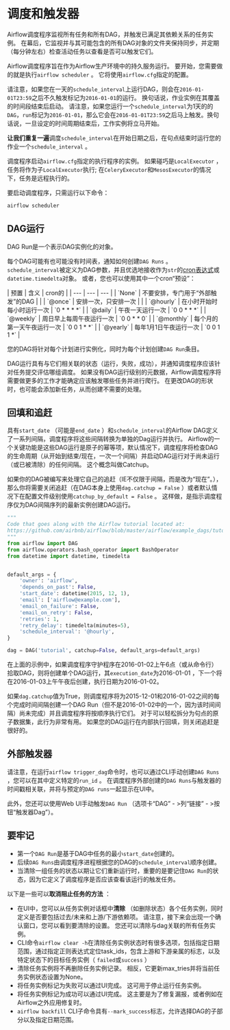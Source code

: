 # 调度和触发器

Airflow调度程序监视所有任务和所有DAG，并触发已满足其依赖关系的任务实例。 在幕后，它监视并与其可能包含的所有DAG对象的文件夹保持同步，并定期（每分钟左右）检查活动任务以查看是否可以触发它们。

Airflow调度程序旨在作为Airflow生产环境中的持久服务运行。 要开始，您需要做的就是执行`airflow scheduler` 。 它将使用`airflow.cfg`指定的配置。

请注意，如果您在一天的`schedule_interval`上运行DAG，则会在`2016-01-01T23:59`之后不久触发标记为`2016-01-01`的运行。 换句话说，作业实例在其覆盖的时间段结束后启动。
请注意，如果您运行一个`schedule_interval`为1天的的`DAG`，`run`标记为`2016-01-01`，那么它会在`2016-01-01T23:59`之后马上触发。换句话说，一旦设定的时间周期结束后，工作实例将立马开始。

**让我们重复一遍**调度`schedule_interval`在开始日期之后，在句点结束时运行您的作业一个`schedule_interval` 。

调度程序启动`airflow.cfg`指定的执行程序的实例。 如果碰巧是`LocalExecutor` ，任务将作为子`LocalExecutor`执行; 在`CeleryExecutor`和`MesosExecutor`的情况下，任务是远程执行的。

要启动调度程序，只需运行以下命令：

```py
airflow scheduler
```

## DAG运行

DAG Run是一个表示DAG实例化的对象。

每个DAG可能有也可能没有时间表，通知如何创建`DAG Runs` 。 `schedule_interval`被定义为DAG参数，并且优选地接收作为`str`的[cron表达式](https://en.wikipedia.org/wiki/Cron)或`datetime.timedelta`对象。 或者，您也可以使用其中一个cron“预设”：

<colgroup><col width="15%"><col width="69%"><col width="16%"></colgroup>
| 预置 | 含义 | cron的 |
| --- | --- | --- |
| `None` | 不要安排，专门用于“外部触发”的DAG |  |
| `@once` | 安排一次，只安排一次 |  |
| `@hourly` | 在小时开始时每小时运行一次 | `0 * * * *` |
| `@daily` | 午夜一天运行一次 | `0 0 * * *` |
| `@weekly` | 周日早上每周午夜运行一次 | `0 0 * * 0` |
| `@monthly` | 每个月的第一天午夜运行一次 | `0 0 1 * *` |
| `@yearly` | 每年1月1日午夜运行一次 | `0 0 1 1 *` |

您的DAG将针对每个计划进行实例化，同时为每个计划创建`DAG Run`条目。

DAG运行具有与它们相关联的状态（运行，失败，成功），并通知调度程序应该针对任务提交评估哪组调度。 如果没有DAG运行级别的元数据，Airflow调度程序将需要做更多的工作才能确定应该触发哪些任务并进行爬行。 在更改DAG的形状时，也可能会添加新任务，从而创建不需要的处理。

## 回填和追赶

具有`start_date` （可能是`end_date` ）和`schedule_interval`的Airflow DAG定义了一系列间隔，调度程序将这些间隔转换为单独的Dag运行并执行。 Airflow的一个关键功能是这些DAG运行是原子的幂等项，默认情况下，调度程序将检查DAG的生命周期（从开始到结束/现在，一次一个间隔）并启动DAG运行对于尚未运行（或已被清除）的任何间隔。 这个概念叫做Catchup。

如果你的DAG被编写来处理它自己的追赶（IE不仅限于间隔，而是改为“现在”。），那么你将需要关闭追赶（在DAG本身上使用`dag.catchup = False` ）或者默认情况下在配置文件级别使用`catchup_by_default = False` 。 这样做，是指示调度程序仅为DAG间隔序列的最新实例创建DAG运行。

```py
"""
Code that goes along with the Airflow tutorial located at:
https://github.com/airbnb/airflow/blob/master/airflow/example_dags/tutorial.py
"""
from airflow import DAG
from airflow.operators.bash_operator import BashOperator
from datetime import datetime, timedelta


default_args = {
    'owner': 'airflow',
    'depends_on_past': False,
    'start_date': datetime(2015, 12, 1),
    'email': ['airflow@example.com'],
    'email_on_failure': False,
    'email_on_retry': False,
    'retries': 1,
    'retry_delay': timedelta(minutes=5),
    'schedule_interval': '@hourly',
}

dag = DAG('tutorial', catchup=False, default_args=default_args)
```

在上面的示例中，如果调度程序守护程序在2016-01-02上午6点（或从命令行）拾取DAG，则将创建单个DAG运行，其`execution_date`为2016-01-01 ，下一个将在2016-01-03上午午夜后创建，执行日期为2016-01-02。

如果`dag.catchup`值为True，则调度程序将为2015-12-01和2016-01-02之间的每个完成时间间隔创建一个DAG Run（但不是2016-01-02中的一个，因为该时间间隔）尚未完成）并且调度程序将按顺序执行它们。 对于可以轻松拆分为句点的原子数据集，此行为非常有用。 如果您的DAG运行在内部执行回填，则关闭追赶是很好的。

## 外部触发器

请注意，在运行`airflow trigger_dag`命令时，也可以通过CLI手动创建`DAG Runs` ，您可以在其中定义特定的`run_id` 。 在调度程序外部创建的`DAG Runs`与触发器的时间戳相关联，并将与预定的`DAG runs`一起显示在UI中。

此外，您还可以使用Web UI手动触发`DAG Run` （选项卡“DAG” - &gt;列“链接” - &gt;按钮“触发器Dag”）。

## 要牢记

* 第一个`DAG Run`是基于DAG中任务的最小`start_date`创建的。
* 后续`DAG Runs`由调度程序进程根据您的DAG的`schedule_interval`顺序创建。
* 当清除一组任务的状态以期让它们重新运行时，重要的是要记住`DAG Run`的状态，因为它定义了调度程序是否应该查看该运行的触发任务。

以下是一些可以**取消阻止任务的方法** ：

* 在UI中，您可以从任务实例对话框中**清除** （如删除状态）各个任务实例，同时定义是否要包括过去/未来和上游/下游依赖项。 请注意，接下来会出现一个确认窗口，您可以看到要清除的设置。 您还可以清除与dag关联的所有任务实例。
* CLI命令`airflow clear -h`在清除任务实例状态时有很多选项，包括指定日期范围，通过指定正则表达式定位task_ids，包含上游和下游亲属的标志，以及特定状态下的目标任务实例（ `failed`或`success` ）
* 清除任务实例将不再删除任务实例记录。 相反，它更新max_tries并将当前任务实例状态设置为None。
* 将任务实例标记为失败可以通过UI完成。 这可用于停止运行任务实例。
* 将任务实例标记为成功可以通过UI完成。 这主要是为了修复漏报，或者例如在Airflow之外应用修复时。
* `airflow backfill` CLI子命令具有`--mark_success`标志，允许选择DAG的子部分以及指定日期范围。
